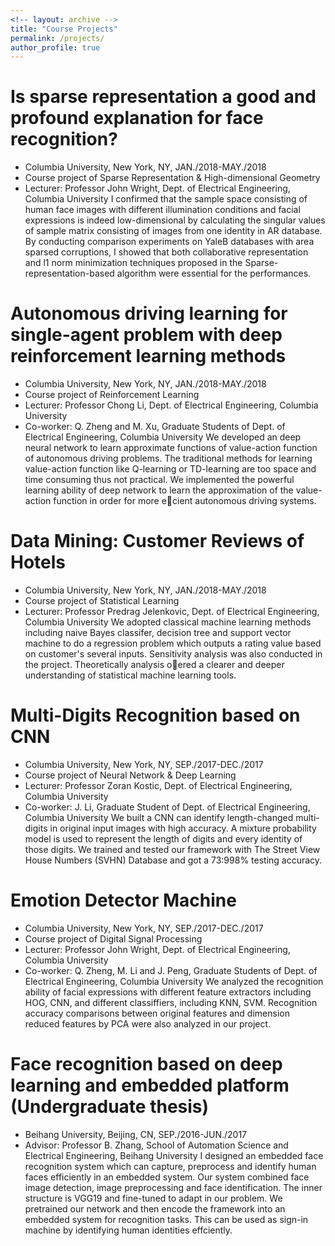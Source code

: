 ```yaml
---
<!-- layout: archive -->
title: "Course Projects"
permalink: /projects/
author_profile: true
---
```


Is sparse representation a good and profound explanation for face recognition?
======
* Columbia University, New York, NY, JAN./2018-MAY./2018
* Course project of Sparse Representation & High-dimensional Geometry
* Lecturer: Professor John Wright, Dept. of Electrical Engineering, Columbia University
I confirmed that the sample space consisting of human face images with different illumination conditions and facial
expressions is indeed low-dimensional by calculating the singular values of sample matrix consisting of images
from one identity in AR database. By conducting comparison experiments on YaleB databases with area sparsed
corruptions, I showed that both collaborative representation and l1 norm minimization techniques proposed in the
Sparse-representation-based algorithm were essential for the performances.

Autonomous driving learning for single-agent problem with deep reinforcement learning methods
======
* Columbia University, New York, NY, JAN./2018-MAY./2018
* Course project of Reinforcement Learning
* Lecturer: Professor Chong Li, Dept. of Electrical Engineering, Columbia University
* Co-worker: Q. Zheng and M. Xu, Graduate Students of Dept. of Electrical Engineering, Columbia University
We developed an deep neural network to learn approximate functions of value-action function of autonomous driving
problems. The traditional methods for learning value-action function like Q-learning or TD-learning are too space
and time consuming thus not practical. We implemented the powerful learning ability of deep network to learn the
approximation of the value-action function in order for more ecient autonomous driving systems.

Data Mining: Customer Reviews of Hotels
======
* Columbia University, New York, NY, JAN./2018-MAY./2018
* Course project of Statistical Learning
* Lecturer: Professor Predrag Jelenkovic, Dept. of Electrical Engineering, Columbia University
We adopted classical machine learning methods including naive Bayes classifer, decision tree and support vector
machine to do a regression problem which outputs a rating value based on customer's several inputs. Sensitivity
analysis was also conducted in the project. Theoretically analysis oered a clearer and deeper understanding of
statistical machine learning tools.
  
Multi-Digits Recognition based on CNN
======
* Columbia University, New York, NY, SEP./2017-DEC./2017
* Course project of Neural Network & Deep Learning
* Lecturer: Professor Zoran Kostic, Dept. of Electrical Engineering, Columbia University
* Co-worker: J. Li, Graduate Student of Dept. of Electrical Engineering, Columbia University
We built a CNN can identify length-changed multi-digits in original input images with high accuracy. A mixture
probability model is used to represent the length of digits and every identity of those digits. We trained and tested
our framework with The Street View House Numbers (SVHN) Database and got a 73:998% testing accuracy.  
  
Emotion Detector Machine
======
* Columbia University, New York, NY, SEP./2017-DEC./2017
* Course project of Digital Signal Processing
* Lecturer: Professor John Wright, Dept. of Electrical Engineering, Columbia University
* Co-worker: Q. Zheng, M. Li and J. Peng, Graduate Students of Dept. of Electrical Engineering, Columbia University
We analyzed the recognition ability of facial expressions with different feature extractors including HOG, CNN,
and different classiffiers, including KNN, SVM. Recognition accuracy comparisons between original features and
dimension reduced features by PCA were also analyzed in our project.

Face recognition based on deep learning and embedded platform (Undergraduate thesis)
======
* Beihang University, Beijing, CN, SEP./2016-JUN./2017
* Advisor: Professor B. Zhang, School of Automation Science and Electrical Engineering, Beihang University
I designed an embedded face recognition system which can capture, preprocess and identify human faces efficiently
in an embedded system. Our system combined face image detection, image preprocessing and face identification.
The inner structure is VGG19 and fine-tuned to adapt in our problem. We pretrained our network and then encode
the framework into an embedded system for recognition tasks. This can be used as sign-in machine by identifying
human identities effciently.
